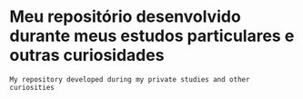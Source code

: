 # Meu repositório desenvolvido durante meus estudos particulares e outras curiosidades
 	My repository developed during my private studies and other curiosities
